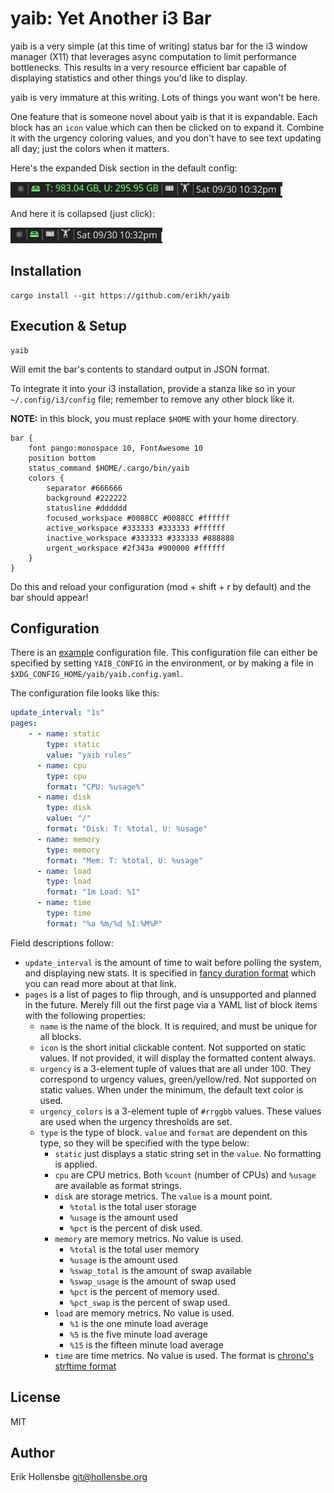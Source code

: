 # yaib: Yet Another i3 Bar

yaib is a very simple (at this time of writing) status bar for the i3 window
manager (X11) that leverages async computation to limit performance
bottlenecks. This results in a very resource efficient bar capable of
displaying statistics and other things you'd like to display.

yaib is very immature at this writing. Lots of things you want won't be here.

One feature that is someone novel about yaib is that it is expandable. Each
block has an `icon` value which can then be clicked on to expand it. Combine it
with the urgency coloring values, and you don't have to see text updating all
day; just the colors when it matters.

Here's the expanded Disk section in the default config:

<img style="height: 25px; width: auto" src="one.png" />

And here it is collapsed (just click):

<img style="height: 25px; width: auto" src="two.png" />

## Installation

```
cargo install --git https://github.com/erikh/yaib
```

## Execution & Setup

```
yaib
```

Will emit the bar's contents to standard output in JSON format.

To integrate it into your i3 installation, provide a stanza like so in your
`~/.config/i3/config` file; remember to remove any other block like it.

**NOTE:** in this block, you must replace `$HOME` with your home directory.

```
bar {
    font pango:monospace 10, FontAwesome 10
    position bottom
    status_command $HOME/.cargo/bin/yaib
    colors {
        separator #666666
        background #222222
        statusline #dddddd
        focused_workspace #0088CC #0088CC #ffffff
        active_workspace #333333 #333333 #ffffff
        inactive_workspace #333333 #333333 #888888
        urgent_workspace #2f343a #900000 #ffffff
    }
}
```

Do this and reload your configuration (mod + shift + r by default) and the bar
should appear!

## Configuration

There is an [example](example.yaml) configuration file. This configuration file
can either be specified by setting `YAIB_CONFIG` in the environment, or by
making a file in `$XDG_CONFIG_HOME/yaib/yaib.config.yaml`.

The configuration file looks like this:

```yaml
update_interval: "1s"
pages:
    - - name: static
        type: static
        value: "yaib rules"
      - name: cpu
        type: cpu
        format: "CPU: %usage%"
      - name: disk
        type: disk
        value: "/"
        format: "Disk: T: %total, U: %usage"
      - name: memory
        type: memory
        format: "Mem: T: %total, U: %usage"
      - name: load
        type: load
        format: "1m Load: %1"
      - name: time
        type: time
        format: "%a %m/%d %I:%M%P"
```

Field descriptions follow:

-   `update_interval` is the amount of time to wait before polling the system,
    and displaying new stats. It is specified in [fancy duration
    format](https://docs.rs/fancy-duration/latest/fancy_duration/struct.FancyDuration.html)
    which you can read more about at that link.
-   `pages` is a list of pages to flip through, and is unsupported and planned
    in the future. Merely fill out the first page via a YAML list of block
    items with the following properties:
    -   `name` is the name of the block. It is required, and must be unique for all blocks.
    -   `icon` is the short initial clickable content. Not supported on static
        values. If not provided, it will display the formatted content always.
    -   `urgency` is a 3-element tuple of values that are all under 100. They
        correspond to urgency values, green/yellow/red. Not supported on static
        values. When under the minimum, the default text color is used.
    -   `urgency_colors` is a 3-element tuple of `#rrggbb` values. These values
        are used when the urgency thresholds are set.
    -   `type` is the type of block. `value` and `format` are dependent on this
        type, so they will be specified with the type below:
        -   `static` just displays a static string set in the `value`. No
            formatting is applied.
        -   `cpu` are CPU metrics. Both `%count` (number of CPUs) and `%usage`
            are available as format strings.
        -   `disk` are storage metrics. The `value` is a mount point.
            -   `%total` is the total user storage
            -   `%usage` is the amount used
            -   `%pct` is the percent of disk used.
        -   `memory` are memory metrics. No value is used.
            -   `%total` is the total user memory
            -   `%usage` is the amount used
            -   `%swap_total` is the amount of swap available
            -   `%swap_usage` is the amount of swap used
            -   `%pct` is the percent of memory used.
            -   `%pct_swap` is the percent of swap used.
        -   `load` are memory metrics. No value is used.
            -   `%1` is the one minute load average
            -   `%5` is the five minute load average
            -   `%15` is the fifteen minute load average
        -   `time` are time metrics. No value is used. The format is [chrono's
            strftime
            format](https://docs.rs/chrono/latest/chrono/format/strftime/index.html)

## License

MIT

## Author

Erik Hollensbe <git@hollensbe.org>
